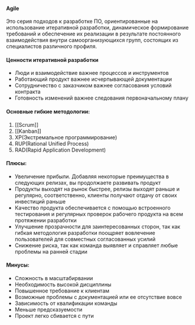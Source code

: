 #### Agile 
Это серия подходов к разработке ПО, ориентированные на использование итеративной разработки, динамическое формирование требований и обеспечение их реализации в результате постоянного взаимодействия внутри самоорганизующихся групп, состоящих из специалистов различного профиля.

#### Ценности итеративной разработки
- Люди и взаимодействие важнее процессов и инструментов
- Работающий продукт важнее исчерпывающей документации 
- Сотрудничество с заказчиком важнее согласования условий контракта
- Готовность изменений важнее следования первоначальному плану

#### Основные гибкие методологии:
1. [[Scrum]]
2. [[Kanban]]
3. XP(Экстремальное программирование)
4. RUP(Rational Unified Process)
5. RAD(Rapid Application Development)


#### Плюсы:
- Увеличение прибыли. Добавляя некоторые преимущества в следующих релизах, вы продолжаете развивать продукт
- Продукты выходят на рынок быстрее, релизы выходят раньше и регулярно, соответственно, клиенты получают отдачу от своих инвестиций раньше
- Качество продукта обеспечивается с помощью встроенного тестирования и регулярных проверок рабочего продукта на всем протяжении разработки
- Улучшение прозрачности для заинтересованных сторон, так как гибкая методология разработки поощряет вовлечение пользователей для совместных согласованных усилий
- Снижение риска, так как команда выявляет и справляет любые проблемы на ранней стадии
#### Минусы:
- Сложность в масштабирвании 
- Необходимость высокой дисциплины
- Повышенное требование к клиентам
- Возможные проблемы с документацией или ее отсутствие вовсе
- Зависимость от квалификации команды 
- Меньше предсказуемости
- Проект легко сбивается с пути